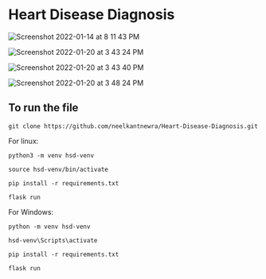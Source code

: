 # Heart Disease Diagnosis


![Screenshot 2022-01-14 at 8 11 43 PM](https://user-images.githubusercontent.com/63470232/150319897-b6056f6a-569c-4856-9926-760d09ffbc01.png)

![Screenshot 2022-01-20 at 3 43 24 PM](https://user-images.githubusercontent.com/63470232/150319963-661d317c-61b9-4ef4-b2e4-9cc34787b8f0.png)

![Screenshot 2022-01-20 at 3 43 40 PM](https://user-images.githubusercontent.com/63470232/150320053-fd4c67e4-3fff-4c8a-8bf0-4c6205eceada.png)

![Screenshot 2022-01-20 at 3 48 24 PM](https://user-images.githubusercontent.com/63470232/150320154-08d98f1e-166d-4af8-b806-f33c936e4003.png)





## To run the file


`git clone https://github.com/neelkantnewra/Heart-Disease-Diagnosis.git`


For linux:

`python3 -m venv hsd-venv`

`source hsd-venv/bin/activate`

`pip install -r requirements.txt`

`flask run`

For Windows:

`python -m venv hsd-venv`

`hsd-venv\Scripts\activate`

`pip install -r requirements.txt`

`flask run`
